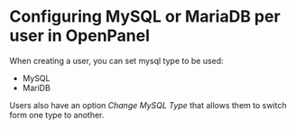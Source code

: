 # Configuring MySQL or MariaDB per user in OpenPanel

When creating a user, you can set mysql type to be used:

- MySQL
- MariDB

Users also have an option *Change MySQL Type* that allows them to switch form one type to another.
